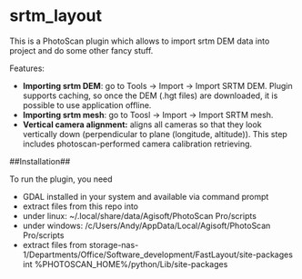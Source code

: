 # srtm_layout
This is a PhotoScan plugin which allows to import srtm DEM data into project and do some other fancy stuff.

Features: 
* <b>Importing srtm DEM</b>: go to Tools -> Import -> Import SRTM DEM. Plugin supports caching, so once the DEM (.hgt files) are downloaded, it is possible to use application offline.
* <b>Importing srtm mesh</b>: go to Toosl -> Import -> Import SRTM mesh. 
* <b>Vertical camera alignment:</b> aligns all cameras so that they look vertically down (perpendicular to plane (longitude, altitude)). This step includes photoscan-performed camera calibration retrieving.

##Installation##

To run the plugin, you need
* GDAL installed in your system and available via command prompt
* extract files from this repo into 
 * under linux: ~/.local/share/data/Agisoft/PhotoScan Pro/scripts
 * under windows: /c/Users/Andy/AppData/Local/Agisoft/PhotoScan Pro/scripts
* extract files from storage-nas-1/Departments/Office/Software_development/FastLayout/site-packages int %PHOTOSCAN_HOME%/python/Lib/site-packages  
